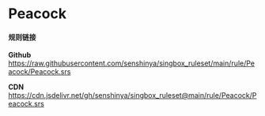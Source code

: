 # Peacock

#### 规则链接

**Github**
https://raw.githubusercontent.com/senshinya/singbox_ruleset/main/rule/Peacock/Peacock.srs

**CDN**
https://cdn.jsdelivr.net/gh/senshinya/singbox_ruleset@main/rule/Peacock/Peacock.srs